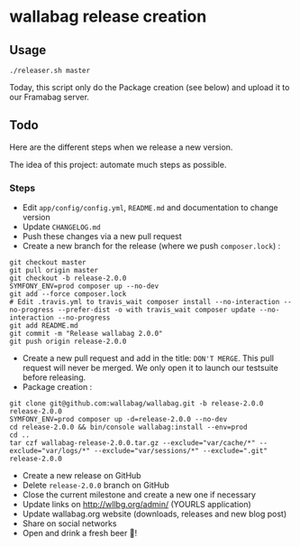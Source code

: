 # wallabag release creation

## Usage

```
./releaser.sh master
```

Today, this script only do the Package creation (see below) and upload it to our Framabag server.

## Todo

Here are the different steps when we release a new version. 

The idea of this project: automate much steps as possible.

### Steps

* Edit `app/config/config.yml`, `README.md` and documentation to change version
* Update `CHANGELOG.md` 
* Push these changes via a new pull request
* Create a new branch for the release (where we push `composer.lock`) :

```
git checkout master
git pull origin master
git checkout -b release-2.0.0
SYMFONY_ENV=prod composer up --no-dev
git add --force composer.lock
# Edit .travis.yml to travis_wait composer install --no-interaction --no-progress --prefer-dist -o with travis_wait composer update --no-interaction --no-progress
git add README.md
git commit -m "Release wallabag 2.0.0"
git push origin release-2.0.0
```

* Create a new pull request and add in the title: `DON'T MERGE`. This pull request will never be merged. We only open it to launch our testsuite before releasing.
* Package creation : 

```
git clone git@github.com:wallabag/wallabag.git -b release-2.0.0 release-2.0.0
SYMFONY_ENV=prod composer up -d=release-2.0.0 --no-dev
cd release-2.0.0 && bin/console wallabag:install --env=prod
cd .. 
tar czf wallabag-release-2.0.0.tar.gz --exclude="var/cache/*" --exclude="var/logs/*" --exclude="var/sessions/*" --exclude=".git" release-2.0.0
```

* Create a new release on GitHub
* Delete `release-2.0.0` branch on GitHub
* Close the current milestone and create a new one if necessary
* Update links on http://wllbg.org/admin/ (YOURLS application)
* Update wallabag.org website (downloads, releases and new blog post)
* Share on social networks
* Open and drink a fresh beer :beers:!
